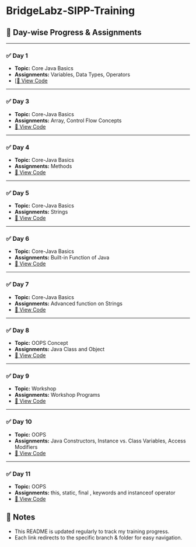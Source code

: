# BridgeLabz-SIPP-Training

## 📅 Day-wise Progress & Assignments

---

### ✅ **Day 1**
- **Topic:** Core Java Basics
- **Assignments:** Variables, Data Types, Operators
- [[🔗 View Code](https://github.com/AyushiAgrawa/BridgeLabz-SIPP-Training/tree/Core-Java/Day1_ProgrammingElements)

---

### ✅ **Day 3**
- **Topic:** Core-Java Basics
- **Assignments:** Array, Control Flow Concepts
- [🔗 View Code](https://github.com/AyushiAgrawa/BridgeLabz-SIPP-Training/tree/Core-Java/Day3_ProgrammingElements)

---

### ✅ **Day 4**
- **Topic:** Core-Java Basics
- **Assignments:** Methods 
- [🔗 View Code](https://github.com/AyushiAgrawa/BridgeLabz-SIPP-Training/tree/Core-Java/Day4_MethodProgrammingElements)

---

### ✅ **Day 5**
- **Topic:** Core-Java Basics
- **Assignments:** Strings 
- [🔗 View Code](https://github.com/AyushiAgrawa/BridgeLabz-SIPP-Training/tree/Core-Java/Day5_ProgrammingElements)

---

### ✅ **Day 6**
- **Topic:** Core-Java Basics
- **Assignments:** Built-in Function of Java 
- [🔗 View Code](https://github.com/AyushiAgrawa/BridgeLabz-SIPP-Training/tree/Core-Java/EXTRASBuiltInFunction)

---

### ✅ **Day 7**
- **Topic:** Core-Java Basics
- **Assignments:** Advanced function on  Strings 
- [🔗 View Code](https://github.com/AyushiAgrawa/BridgeLabz-SIPP-Training/tree/Core-Java/ExtrasSubmissionsOnJavaString)

---

### ✅ **Day 8**
- **Topic:** OOPS Concept 
- **Assignments:** Java Class and Object
- [🔗 View Code](https://github.com/AyushiAgrawa/BridgeLabz-SIPP-Training/tree/OOPS/Day1_ProgrammingElements)

---

### ✅ **Day 9**
- **Topic:** Workshop
- **Assignments:** Workshop Programs
- [🔗 View Code](https://github.com/AyushiAgrawa/BridgeLabz-SIPP-Training/tree/Workshop/Day1_ProgrammingElement)

---

### ✅ **Day 10**
- **Topic:** OOPS
- **Assignments:** Java Constructors, Instance vs. Class Variables, Access Modifiers
- [🔗 View Code](https://github.com/AyushiAgrawa/BridgeLabz-SIPP-Training/tree/OOPS/Day2_ProgrammingElements)

---

### ✅ **Day 11**
- **Topic:** OOPS
- **Assignments:** this, static, final , keywords and instanceof operator 
- [🔗 View Code](https://github.com/AyushiAgrawa/BridgeLabz-SIPP-Training/tree/OOPS/Day3_ProgrammingElements)



## 📌 **Notes**
- This README is updated regularly to track my training progress.
- Each link redirects to the specific branch & folder for easy navigation.

